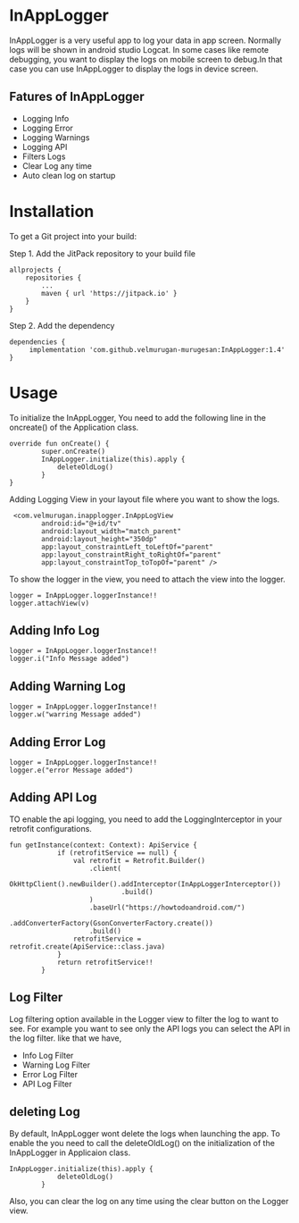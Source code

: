 # InAppLogger
InAppLogger is a very useful app to log your data in app screen. Normally logs will be shown in android studio Logcat. In some cases like remote debugging, you want to display the logs on mobile screen to debug.In that case you can use InAppLogger to display the logs in device screen.

## Fatures of InAppLogger
- Logging Info
- Logging Error
- Logging Warnings
- Logging API
- Filters Logs
- Clear Log any time
- Auto clean log on startup

# Installation
To get a Git project into your build:

Step 1. Add the JitPack repository to your build file
```
allprojects {
    repositories {
        ...
        maven { url 'https://jitpack.io' }
    }
}
```

Step 2. Add the dependency

```
dependencies {
	 implementation 'com.github.velmurugan-murugesan:InAppLogger:1.4'
}
```

# Usage
To initialize the InAppLogger, You need to add the following line in the oncreate() of the Application class.
```
override fun onCreate() {
        super.onCreate()
        InAppLogger.initialize(this).apply {
            deleteOldLog()
        }
}
```

Adding Logging View in your layout file where you want to show the logs.

```
 <com.velmurugan.inapplogger.InAppLogView
        android:id="@+id/tv"
        android:layout_width="match_parent"
        android:layout_height="350dp"
        app:layout_constraintLeft_toLeftOf="parent"
        app:layout_constraintRight_toRightOf="parent"
        app:layout_constraintTop_toTopOf="parent" />
```

To show the logger in the view, you need to attach the view into the logger.
```
logger = InAppLogger.loggerInstance!!
logger.attachView(v)
```

## Adding Info Log
```
logger = InAppLogger.loggerInstance!!
logger.i("Info Message added")
```

## Adding Warning Log
```
logger = InAppLogger.loggerInstance!!
logger.w("warring Message added")
```
## Adding Error Log
```
logger = InAppLogger.loggerInstance!!
logger.e("error Message added")
```
## Adding API Log

TO enable the api logging, you need to add the LoggingInterceptor in your retrofit configurations.
```
fun getInstance(context: Context): ApiService {
            if (retrofitService == null) {
                val retrofit = Retrofit.Builder()
                    .client(
                        OkHttpClient().newBuilder().addInterceptor(InAppLoggerInterceptor())
                            .build()
                    )
                    .baseUrl("https://howtodoandroid.com/")
                    .addConverterFactory(GsonConverterFactory.create())
                    .build()
                retrofitService = retrofit.create(ApiService::class.java)
            }
            return retrofitService!!
        }
```

## Log Filter
Log filtering option available in the Logger view to filter the log to want to see. For example you want to see only the API logs you can select the API in the log filter.
like that we have,
- Info Log Filter
- Warning Log Filter
- Error Log Filter
- API Log Filter



## deleting Log
By default, InAppLogger wont delete the logs when launching the app. To enable the you need to call the deleteOldLog() on the initialization of the InAppLogger in Applicaion class.

```
InAppLogger.initialize(this).apply {
            deleteOldLog()
        }
```

Also, you can clear the log on any time using the clear button on the Logger view.




